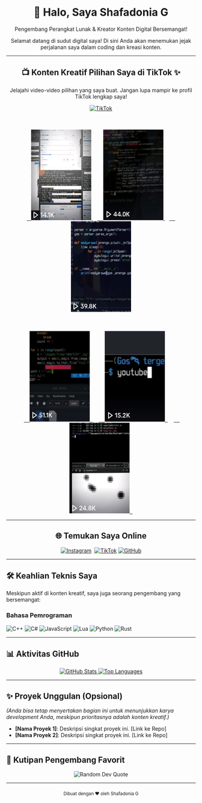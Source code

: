 <div align="center">
  <h1>👋 Halo, Saya Shafadonia G</h1>
  <p>Pengembang Perangkat Lunak & Kreator Konten Digital Bersemangat!</p>
  
  <p>Selamat datang di sudut digital saya! Di sini Anda akan menemukan jejak perjalanan saya dalam coding dan kreasi konten.</p>
</div>

---

<div align="center">
  <h2>📺 Konten Kreatif Pilihan Saya di TikTok ✨</h2>
  <p>Jelajahi video-video pilihan yang saya buat. Jangan lupa mampir ke profil TikTok lengkap saya!</p>
  
  [![TikTok](https://img.shields.io/badge/Kunjungi_TikTok-%23000000.svg?style=for-the-badge&logo=TikTok&logoColor=white)](https://tiktok.com/@emohmendem)
  
  <br/><br/> <a href="https://www.tiktok.com/@emohmendem/video/7210229059475852549?is_from_webapp=1&sender_device=pc&web_id=7205800741654627841">
    <img src="https://github.com/gendonholaholo/gendonholaholo/blob/main/tmbnl/20230902_023319.png" width="160" height="240" alt="TikTok Content 1">
  </a> &nbsp;  <a href="https://www.tiktok.com/@emohmendem/video/7205504474528386330?is_from_webapp=1&sender_device=pc&web_id=7205800741654627841">
    <img src="https://github.com/gendonholaholo/gendonholaholo/blob/main/tmbnl/20230902_023356.png" width="160" height="240" alt="TikTok Content 2">
  </a> &nbsp;
  <a href="https://www.tiktok.com/@emohmendem/video/7203668840461438235?is_from_webapp=1&sender_device=pc&web_id=7205800741654627841">
    <img src="https://github.com/gendonholaholo/gendonholaholo/blob/main/tmbnl/20230902_023437.png" width="160" height="240" alt="TikTok Content 3">
  </a>
  
  <br/><br/>  <a href="https://www.tiktok.com/@emohmendem/video/7201502947996486938?is_from_webapp=1&sender_device=pc&web_id=7205800741654627841">
    <img src="https://github.com/gendonholaholo/gendonholaholo/blob/main/tmbnl/20230902_023511.png" width="160" height="240" alt="TikTok Content 4">
  </a> &nbsp;
  <a href="https://www.tiktok.com/@emohmendem/video/7200594698132589850?is_from_webapp=1&sender_device=pc&web_id=7205800741654627841">
    <img src="https://github.com/gendonholaholo/gendonholaholo/blob/main/tmbnl/20230902_023558.png" width="160" height="240" alt="TikTok Content 5">
  </a> &nbsp;
  <a href="https://www.tiktok.com/@emohmendem/video/7199945931578445083?is_from_webapp=1&sender_device=pc&web_id=7205800741654627841">
    <img src="https://github.com/gendonholaholo/gendonholaholo/blob/main/tmbnl/20230902_023616.png" width="160" height="240" alt="TikTok Content 6">
  </a>
  
</div>

---

<div align="center">
  <h2>🌐 Temukan Saya Online</h2>
  
  [![Instagram](https://img.shields.io/badge/Instagram-%23E4405F.svg?logo=Instagram&logoColor=white)](https://instagram.com/shafadonia) 
  [![TikTok](https://img.shields.io/badge/TikTok-%23000000.svg?logo=TikTok&logoColor=white)](https://tiktok.com/@emohmendem) [![GitHub](https://img.shields.io/badge/GitHub-100000?style=for-the-badge&logo=github&logoColor=white)](https://github.com/gendonholaholo)
  
</div>

---

## 🛠️ Keahlian Teknis Saya

Meskipun aktif di konten kreatif, saya juga seorang pengembang yang bersemangat:

### Bahasa Pemrograman
![C++](https://img.shields.io/badge/c++-%2300599C.svg?style=for-the-badge&logo=c%2B%2B&logoColor=white)
![C#](https://img.shields.io/badge/c%23-%23239120.svg?style=for-the-badge&logo=c-sharp&logoColor=white)
![JavaScript](https://img.shields.io/badge/javascript-%23323330.svg?style=for-the-badge&logo=javascript&logoColor=%23F7DF1E)
![Lua](https://img.shields.io/badge/lua-%232C2D72.svg?style=for-the-badge&logo=lua&logoColor=white)
![Python](https://img.shields.io/badge/python-3670A0?style=for-the-badge&logo=python&logoColor=ffdd54)
![Rust](https://img.shields.io/badge/rust-%23000000.svg?style=for-the-badge&logo=rust&logoColor=white)

---

## 📊 Aktivitas GitHub

<div align="center">
  <a href="https://github.com/gendonholaholo">
    <img src="https://github-readme-stats.vercel.app/api?username=gendonholaholo&show_icons=true&theme=radical&hide_border=false&count_private=true" alt="GitHub Stats">
  </a>
  <a href="https://github.com/gendonholaholo">
    <img src="https://github-readme-stats.vercel.app/api/top-langs/?username=gendonholaholo&theme=radical&hide_border=false&include_all_commits=false&count_private=false&layout=compact" alt="Top Languages">
  </a>
</div>

---

## ✨ Proyek Unggulan (Opsional)

*(Anda bisa tetap menyertakan bagian ini untuk menunjukkan karya development Anda, meskipun prioritasnya adalah konten kreatif.)*

-   **[Nama Proyek 1]**: Deskripsi singkat proyek ini. [Link ke Repo]
-   **[Nama Proyek 2]**: Deskripsi singkat proyek ini. [Link ke Repo]

---

## 💬 Kutipan Pengembang Favorit

<div align="center">
  <img src="https://quotes-github-readme.vercel.app/api?type=horizontal&theme=radical" alt="Random Dev Quote">
</div>

---

<div align="center">
  <sub>Dibuat dengan ❤️ oleh Shafadonia G</sub>
</div>

